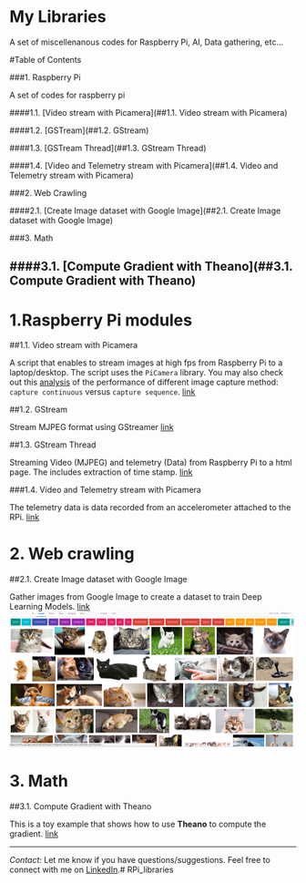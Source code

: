 # My Libraries

A set of miscellenanous codes for Raspberry Pi, AI, Data gathering, etc...


#Table of Contents

###1. Raspberry Pi

A set of codes for raspberry pi

####1.1. [Video stream with Picamera](##1.1. Video stream with Picamera)

####1.2. [GSTream](##1.2. GStream) 

####1.3. [GSTream Thread](##1.3. GStream Thread)

####1.4. [Video and Telemetry stream with Picamera](##1.4. Video and Telemetry stream with Picamera)


###2. Web Crawling

####2.1. [Create Image dataset with Google Image](##2.1. Create Image dataset with Google Image)


###3. Math

####3.1. [Compute Gradient with Theano](##3.1. Compute Gradient with Theano)
--------------

# 1.Raspberry Pi modules

##1.1. Video stream with Picamera

A script that enables to stream images at high fps from  Raspberry Pi to a laptop/desktop.
The script uses the `PiCamera` library. You may also check out this [analysis](https://github.com/jmlb/my_libraries/blob/master/vidstream_picamera/Experiments/Plots.ipynb) of the performance of different image capture method: `capture continuous` versus `capture sequence`. 
[link](https://github.com/jmlb/my_libraries/tree/master/vidstream_picamera)


##1.2. GStream

Stream MJPEG format using GStreamer
[link](https://github.com/jmlb/my_libraries/tree/master/gstream)

##1.3. GStream Thread

Streaming Video (MJPEG) and telemetry (Data) from Raspberry Pi to a html page. 
The includes extraction of time stamp.
[link](https://github.com/jmlb/my_libraries/tree/master/gstream_thread)

###1.4. Video and Telemetry stream with Picamera

The telemetry data is data recorded from an accelerometer attached to the RPi.
[link](https://github.com/jmlb/my_libraries/tree/master/gstream_thread_vid_acc)


# 2. Web crawling

##2.1. Create Image dataset with Google Image

Gather images from Google Image to create a dataset to train Deep Learning Models.
[link](https://github.com/jmlb/my_libraries/tree/master/google_image_download)
<img src="readme_imgs/google_img_scrap.png" width="500px">


# 3. Math

##3.1. Compute Gradient with Theano

This is a toy example that shows how to use **Theano** to compute the gradient.
[link](https://github.com/jmlb/my_libraries/tree/master/Theano_Gradient/gradient_calculation.ipynb)


---

*Contact:*
Let me know if you have questions/suggestions. Feel free to connect with me on [LinkedIn](https://www.linkedin.com/in/jmlbeaujour/).# RPi_libraries
